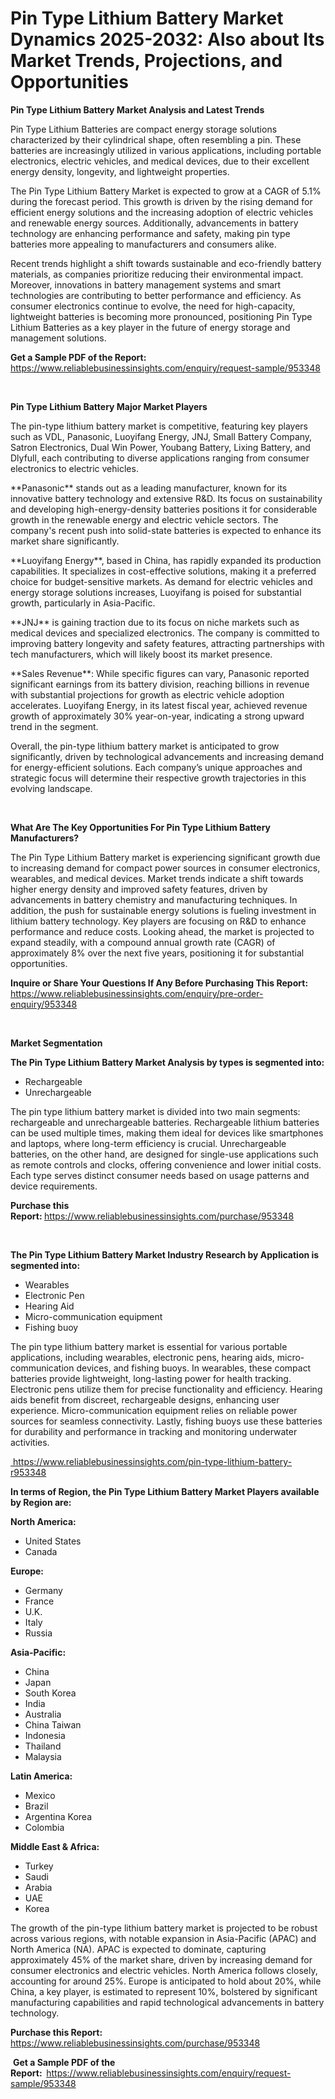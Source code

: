 <p><h1>Pin Type Lithium Battery Market Dynamics 2025-2032: Also about Its Market Trends, Projections, and Opportunities</h1></p><p><strong>Pin Type Lithium Battery Market Analysis and Latest Trends</strong></p>
<p><p>Pin Type Lithium Batteries are compact energy storage solutions characterized by their cylindrical shape, often resembling a pin. These batteries are increasingly utilized in various applications, including portable electronics, electric vehicles, and medical devices, due to their excellent energy density, longevity, and lightweight properties. </p><p>The Pin Type Lithium Battery Market is expected to grow at a CAGR of 5.1% during the forecast period. This growth is driven by the rising demand for efficient energy solutions and the increasing adoption of electric vehicles and renewable energy sources. Additionally, advancements in battery technology are enhancing performance and safety, making pin type batteries more appealing to manufacturers and consumers alike.</p><p>Recent trends highlight a shift towards sustainable and eco-friendly battery materials, as companies prioritize reducing their environmental impact. Moreover, innovations in battery management systems and smart technologies are contributing to better performance and efficiency. As consumer electronics continue to evolve, the need for high-capacity, lightweight batteries is becoming more pronounced, positioning Pin Type Lithium Batteries as a key player in the future of energy storage and management solutions.</p></p>
<p><strong>Get a Sample PDF of the Report:&nbsp;</strong> <a href="https://www.reliablebusinessinsights.com/enquiry/request-sample/953348?utm_campaign=3434&utm_medium=2&utm_source=Github&utm_content=ia&utm_term=16042025&utm_id=pin-type-lithium-battery">https://www.reliablebusinessinsights.com/enquiry/request-sample/953348</a></p>
<p>&nbsp;</p>
<p><strong>Pin Type Lithium Battery Major Market Players</strong></p>
<p><p>The pin-type lithium battery market is competitive, featuring key players such as VDL, Panasonic, Luoyifang Energy, JNJ, Small Battery Company, Satron Electronics, Dual Win Power, Youbang Battery, Lixing Battery, and Dlyfull, each contributing to diverse applications ranging from consumer electronics to electric vehicles.</p><p>**Panasonic** stands out as a leading manufacturer, known for its innovative battery technology and extensive R&D. Its focus on sustainability and developing high-energy-density batteries positions it for considerable growth in the renewable energy and electric vehicle sectors. The company's recent push into solid-state batteries is expected to enhance its market share significantly.</p><p>**Luoyifang Energy**, based in China, has rapidly expanded its production capabilities. It specializes in cost-effective solutions, making it a preferred choice for budget-sensitive markets. As demand for electric vehicles and energy storage solutions increases, Luoyifang is poised for substantial growth, particularly in Asia-Pacific.</p><p>**JNJ** is gaining traction due to its focus on niche markets such as medical devices and specialized electronics. The company is committed to improving battery longevity and safety features, attracting partnerships with tech manufacturers, which will likely boost its market presence.</p><p>**Sales Revenue**: While specific figures can vary, Panasonic reported significant earnings from its battery division, reaching billions in revenue with substantial projections for growth as electric vehicle adoption accelerates. Luoyifang Energy, in its latest fiscal year, achieved revenue growth of approximately 30% year-on-year, indicating a strong upward trend in the segment.</p><p>Overall, the pin-type lithium battery market is anticipated to grow significantly, driven by technological advancements and increasing demand for energy-efficient solutions. Each company’s unique approaches and strategic focus will determine their respective growth trajectories in this evolving landscape.</p></p>
<p>&nbsp;</p>
<p><strong>What Are The Key Opportunities For Pin Type Lithium Battery Manufacturers?</strong></p>
<p><p>The Pin Type Lithium Battery market is experiencing significant growth due to increasing demand for compact power sources in consumer electronics, wearables, and medical devices. Market trends indicate a shift towards higher energy density and improved safety features, driven by advancements in battery chemistry and manufacturing techniques. In addition, the push for sustainable energy solutions is fueling investment in lithium battery technology. Key players are focusing on R&D to enhance performance and reduce costs. Looking ahead, the market is projected to expand steadily, with a compound annual growth rate (CAGR) of approximately 8% over the next five years, positioning it for substantial opportunities.</p></p>
<p><strong>Inquire or Share Your Questions If Any Before Purchasing This Report:</strong> <a href="https://www.reliablebusinessinsights.com/enquiry/pre-order-enquiry/953348?utm_campaign=3434&utm_medium=2&utm_source=Github&utm_content=ia&utm_term=16042025&utm_id=pin-type-lithium-battery">https://www.reliablebusinessinsights.com/enquiry/pre-order-enquiry/953348</a></p>
<p>&nbsp;</p>
<p><strong>Market Segmentation</strong></p>
<p><strong>The Pin Type Lithium Battery Market Analysis by types is segmented into:</strong></p>
<p><ul><li>Rechargeable</li><li>Unrechargeable</li></ul></p>
<p><p>The pin type lithium battery market is divided into two main segments: rechargeable and unrechargeable batteries. Rechargeable lithium batteries can be used multiple times, making them ideal for devices like smartphones and laptops, where long-term efficiency is crucial. Unrechargeable batteries, on the other hand, are designed for single-use applications such as remote controls and clocks, offering convenience and lower initial costs. Each type serves distinct consumer needs based on usage patterns and device requirements.</p></p>
<p><strong>Purchase this Report:&nbsp;</strong><a href="https://www.reliablebusinessinsights.com/purchase/953348?utm_campaign=3434&utm_medium=2&utm_source=Github&utm_content=ia&utm_term=16042025&utm_id=pin-type-lithium-battery">https://www.reliablebusinessinsights.com/purchase/953348</a></p>
<p>&nbsp;</p>
<p><strong>The Pin Type Lithium Battery Market Industry Research by Application is segmented into:</strong></p>
<p><ul><li>Wearables</li><li>Electronic Pen</li><li>Hearing Aid</li><li>Micro-communication equipment</li><li>Fishing buoy</li></ul></p>
<p><p>The pin type lithium battery market is essential for various portable applications, including wearables, electronic pens, hearing aids, micro-communication devices, and fishing buoys. In wearables, these compact batteries provide lightweight, long-lasting power for health tracking. Electronic pens utilize them for precise functionality and efficiency. Hearing aids benefit from discreet, rechargeable designs, enhancing user experience. Micro-communication equipment relies on reliable power sources for seamless connectivity. Lastly, fishing buoys use these batteries for durability and performance in tracking and monitoring underwater activities.</p></p>
<p><a href="https://www.reliablebusinessinsights.com/pin-type-lithium-battery-r953348?utm_campaign=3434&utm_medium=2&utm_source=Github&utm_content=ia&utm_term=16042025&utm_id=pin-type-lithium-battery">&nbsp;https://www.reliablebusinessinsights.com/pin-type-lithium-battery-r953348</a></p>
<p><strong>In terms of Region, the Pin Type Lithium Battery Market Players available by Region are:</strong></p>
<p>
    <p> <strong> North America: </strong>
        <ul>
            <li>United States</li>
            <li>Canada</li>
        </ul>
        </p> 
    <p> <strong> Europe: </strong>
        <ul>
            <li>Germany</li>
            <li>France</li>
            <li>U.K.</li>
            <li>Italy</li>
            <li>Russia</li>
        </ul>
        </p> 
    <p> <strong> Asia-Pacific: </strong>
        <ul>
            <li>China</li>
            <li>Japan</li>
            <li>South Korea</li>
            <li>India</li>
            <li>Australia</li>
            <li>China Taiwan</li>
            <li>Indonesia</li>
            <li>Thailand</li>
            <li>Malaysia</li>
        </ul>
        </p> 
    <p> <strong> Latin America: </strong>
        <ul>
            <li>Mexico</li>
            <li>Brazil</li>
            <li>Argentina Korea</li>
            <li>Colombia</li>
        </ul>
        </p> 
    <p> <strong> Middle East & Africa: </strong>
        <ul>
            <li>Turkey</li>
            <li>Saudi</li>
            <li>Arabia</li>
            <li>UAE</li>
            <li>Korea</li>
        </ul>
    </p>
    </p>
<p><p>The growth of the pin-type lithium battery market is projected to be robust across various regions, with notable expansion in Asia-Pacific (APAC) and North America (NA). APAC is expected to dominate, capturing approximately 45% of the market share, driven by increasing demand for consumer electronics and electric vehicles. North America follows closely, accounting for around 25%. Europe is anticipated to hold about 20%, while China, a key player, is estimated to represent 10%, bolstered by significant manufacturing capabilities and rapid technological advancements in battery technology.</p></p>
<p><strong>Purchase this Report: </strong><a href="https://www.reliablebusinessinsights.com/purchase/953348?utm_campaign=3434&utm_medium=2&utm_source=Github&utm_content=ia&utm_term=16042025&utm_id=pin-type-lithium-battery">https://www.reliablebusinessinsights.com/purchase/953348</a></p>
<p>&nbsp;<strong>Get a Sample PDF of the Report:&nbsp;&nbsp;</strong><a href="https://www.reliablebusinessinsights.com/enquiry/request-sample/953348?utm_campaign=3434&utm_medium=2&utm_source=Github&utm_content=ia&utm_term=16042025&utm_id=pin-type-lithium-battery">https://www.reliablebusinessinsights.com/enquiry/request-sample/953348</a></p>
<p><strong></strong></p>
<p><p></p><p></p><p></p></p>